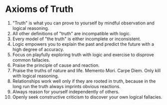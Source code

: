 # Axioms of Truth

1. "Truth" is what you can prove to yourself by mindful observation and logical reasoning.
2. All other definitions of "truth" are incompatible with logic.
3. Every model of "the truth" is either incomplete or inconsistent.
4. Logic empowers you to explain the past and predict the future with a high degree of accuracy.
5. Focus on playfully exploring truth with logic and exercise to disprove common fallacies.
6. Praise the principle of cause and reaction.
7. Praise the truths of nature and life. Memento Mori. Carpe Diem. Only kill with logical reasoning. 
8. Relationships work well only if they are rooted in truth, because in the long run the truth always imprints obvious  reactions.
9. Always reason for yourself independently of others.
10. Openly seek constructive criticism to discover your own logical fallacies.

